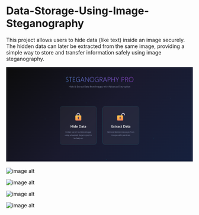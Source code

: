 # Data-Storage-Using-Image-Steganography
This project allows users to hide data (like text) inside an image securely. The hidden data can later be extracted from the same image, providing a simple way to store and transfer information safely using image steganography.

![image alt](https://github.com/jayanth1u/Data-Storage-Using-Image-Steganography/blob/1bd3229362fa5e3bfb1174b96e21e3c91789772e/Screenshot%202025-08-25%20155712.png)

![image alt]()

![image alt]()

![image alt]()

![image alt]()
